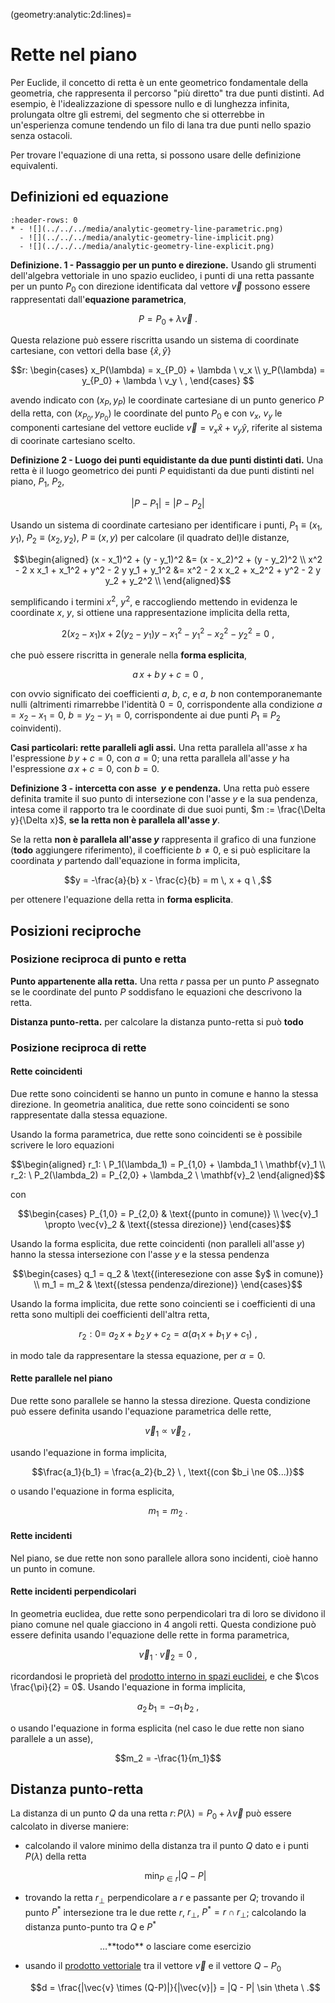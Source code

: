 (geometry:analytic:2d:lines)=
# Rette nel piano

Per Euclide, il concetto di retta è un ente geometrico fondamentale della geometria, che rappresenta il percorso "più diretto" tra due punti distinti. Ad esempio, è l'idealizzazione di spessore nullo e di lunghezza infinita, prolungata oltre gli estremi, del segmento che si otterrebbe in un'esperienza comune tendendo un filo di lana tra due punti nello spazio senza ostacoli.

Per trovare l'equazione di una retta, si possono usare delle definizione equivalenti.

## Definizioni ed equazione

```{list-table}
:header-rows: 0
* - ![](../../../media/analytic-geometry-line-parametric.png)
  - ![](../../../media/analytic-geometry-line-implicit.png)
  - ![](../../../media/analytic-geometry-line-explicit.png)
```

**Definizione. 1 - Passaggio per un punto e direzione.** Usando gli strumenti dell'algebra vettoriale in uno spazio euclideo, i punti di una retta passante per un punto $P_0$ con direzione identificata dal vettore $\vec{v}$ possono essere rappresentati dall'**equazione parametrica**,

  $$P = P_0 + \lambda \overrightarrow{v} \ .$$

  Questa relazione può essere riscritta usando un sistema di coordinate cartesiane, con vettori della base $\{ \hat{x}, \hat{y}\}$

  $$r: \begin{cases}
    x_P(\lambda) = x_{P_0} + \lambda \ v_x \\
    y_P(\lambda) = y_{P_0} + \lambda \ v_y \ ,
   \end{cases}
  $$

  avendo indicato con $(x_P, y_P)$ le coordinate cartesiane di un punto generico $P$ della retta, con $(x_{P_0}, y_{P_0})$ le coordinate del punto $P_0$ e con $v_x$, $v_y$ le componenti cartesiane del vettore euclide $\vec{v} = v_x \hat{x} + v_y \hat{y}$, riferite al sistema di coorinate cartesiano scelto.

**Definizione 2 - Luogo dei punti equidistante da due punti distinti dati.** Una retta è il luogo geometrico dei punti $P$ equidistanti da due punti distinti nel piano, $P_1$, $P_2$,

$$|P - P_1| = |P-P_2|$$

Usando un sistema di coordinate cartesiano per identificare i punti, $P_1 \equiv (x_1, y_1)$, $P_2 \equiv (x_2, y_2)$, $P \equiv (x,y)$ per calcolare (il quadrato del)le distanze, 

$$\begin{aligned}
 (x - x_1)^2 + (y - y_1)^2 &=  (x - x_2)^2 + (y - y_2)^2 \\
 x^2 - 2 x x_1 + x_1^2 + y^2 - 2 y y_1 + y_1^2 &=  x^2 - 2 x x_2 + x_2^2 + y^2 - 2 y y_2 + y_2^2 \\
\end{aligned}$$

semplificando i termini $x^2$, $y^2$, e raccogliendo mettendo in evidenza le coordinate $x$, $y$, si ottiene una rappresentazione implicita della retta,

$$  2 ( x_2 - x_1 ) x + 2 ( y_2 - y_1 ) y - x_1^2 - y_1^2 - x_2^2 - y_2^2 = 0 \ ,$$

che può essere riscritta in generale nella **forma esplicita**,

$$a \, x + b \, y + c = 0 \ ,$$

con ovvio significato dei coefficienti $a$, $b$, $c$, e $a$, $b$ non contemporanemante nulli (altrimenti rimarrebbe l'identità $0 = 0$, corrispondente alla condizione $a = x_2 - x_1 = 0$, $b = y_2 - y_1 = 0$, corrispondente ai due punti $P_1 \equiv P_2$ coinvidenti).

**Casi particolari: rette paralleli agli assi.** Una retta parallela all'asse $x$ ha l'espressione $b \, y + c = 0$, con $a = 0$; una retta parallela all'asse $y$ ha l'espressione $a \, x + c = 0$, con $b=0$.

**Definizione 3 - intercetta con asse $\ y$ e pendenza.** Una retta può essere definita tramite il suo punto di intersezione  con l'asse $y$ e la sua pendenza, intesa come il rapporto tra le coordinate di due suoi punti, $m := \frac{\Delta y}{\Delta x}$, **se la retta non è parallela all'asse $y$**.

Se la retta **non è parallela all'asse $y$** rappresenta il grafico di una funzione (**todo** aggiungere riferimento), il coefficiente $b \ne 0$, e si può esplicitare la coordinata $y$ partendo dall'equazione in forma implicita,

$$y = -\frac{a}{b} x - \frac{c}{b} = m \, x + q \ ,$$

per ottenere l'equazione della retta in **forma esplicita**.


## Posizioni reciproche
### Posizione reciproca di punto e retta
**Punto appartenente alla retta.** Una retta $r$ passa per un punto $P$ assegnato se le coordinate del punto $P$ soddisfano le equazioni che descrivono la retta.

**Distanza punto-retta.** per calcolare la distanza punto-retta si può **todo** 


### Posizione reciproca di rette
#### Rette coincidenti
Due rette sono coincidenti se hanno un punto in comune e hanno la stessa direzione. In geometria analitica, due rette sono coincidenti se sono rappresentate dalla stessa equazione.

Usando la forma parametrica, due rette sono coincidenti se è possibile scrivere le loro equazioni

$$\begin{aligned}
  r_1: \ P_1(\lambda_1) = P_{1,0} + \lambda_1 \ \mathbf{v}_1 \\
  r_2: \ P_2(\lambda_2) = P_{2,0} + \lambda_2 \ \mathbf{v}_2
\end{aligned}$$

con

$$\begin{cases}
   P_{1,0} = P_{2,0} & \text{(punto in comune)} \\
   \vec{v}_1 \propto \vec{v}_2 & \text{(stessa direzione)}
\end{cases}$$ 

Usando la forma esplicita, due rette coincidenti (non paralleli all'asse $y$) hanno la stessa intersezione con l'asse $y$ e la stessa pendenza

$$\begin{cases}
  q_1 = q_2 & \text{(interesezione con asse $y$ in comune)} \\
  m_1 = m_2 & \text{(stessa pendenza/direzione)}
\end{cases}$$

Usando la forma implicita, due rette sono coincienti se i coefficienti di una retta sono multipli dei coefficienti dell'altra retta,

$$r_2: 0 = \ a_2 \, x + b_2 \, y + c_2 = \alpha (a_1 \, x + b_1 \, y + c_1) \ , $$

in modo tale da rappresentare la stessa equazione, per $\alpha = 0$.

#### Rette parallele nel piano
Due rette sono parallele se hanno la stessa direzione. Questa condizione può essere definita usando l'equazione parametrica delle rette,

$$\vec{v}_1 \propto \vec{v}_2 \ ,$$

usando l'equazione in forma implicita,

$$\frac{a_1}{b_1} = \frac{a_2}{b_2} \ , \text{(con $b_i \ne 0$...)}$$

o usando l'equazione in forma esplicita,

$$m_1 = m_2 \ .$$

#### Rette incidenti
Nel piano, se due rette non sono parallele allora sono incidenti, cioè hanno un punto in comune.

#### Rette incidenti perpendicolari
In geometria euclidea, due rette sono perpendicolari tra di loro se dividono il piano comune nel quale giacciono in 4 angoli retti. Questa condizione può essere definita usando l'equazione delle rette in forma parametrica, 

$$\vec{v}_1 \cdot \vec{v}_2 = 0 \ ,$$

ricordandosi le proprietà del [prodotto interno in spazi euclidei](math-hs:algebra:vector:euclidean-space:inner-product), e che $\cos \frac{\pi}{2} = 0$.
Usando l'equazione in forma implicita,

$$a_2 \, b_1 = - a_1 \, b_2 \ ,$$

o usando l'equazione in forma esplicita (nel caso le due rette non siano parallele a un asse),

$$m_2 = -\frac{1}{m_1}$$

## Distanza punto-retta
La distanza di un punto $Q$ da una retta $r: \, P(\lambda) =  P_0 + \lambda \vec{v}$ può essere calcolato in diverse maniere:
- calcolando il valore minimo della distanza tra il punto $Q$ dato e i punti $P(\lambda)$ della retta

  $$\min_{P \in r} |Q - P|$$

- trovando la retta $r_{\perp}$ perpendicolare a $r$ e passante per $Q$; trovando il punto $P^*$ intersezione tra le due rette $r$, $r_{\perp}$, $P^* = r \cap r_{\perp}$; calcolando la distanza punto-punto tra $Q$ e $P^*$

  $$ \dots \text{**todo** o lasciare come esercizio}$$

- usando il [prodotto vettoriale](math-hs:algebra:vector:euclidean-space:inner-product) tra il vettore $\vec{v}$ e il vettore $Q-P_0$

  $$d = \frac{|\vec{v} \times (Q-P)|}{|\vec{v}|} = |Q - P| \sin \theta \ .$$

